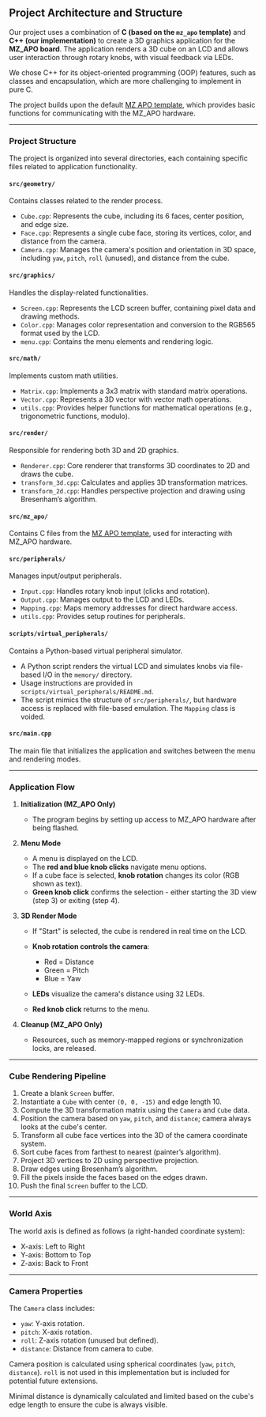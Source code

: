 ## Project Architecture and Structure

Our project uses a combination of **C (based on the `mz_apo` template)** and **C++ (our implementation)** to create a 3D graphics application for the **MZ_APO board**.
The application renders a 3D cube on an LCD and allows user interaction through rotary knobs, with visual feedback via LEDs.

We chose C++ for its object-oriented programming (OOP) features, such as classes and encapsulation, which are more challenging to implement in pure C.

The project builds upon the default [MZ APO template](https://cw.fel.cvut.cz/b242/courses/b35apo/semestral/template), which provides basic functions for communicating with the MZ_APO hardware.

---

### Project Structure

The project is organized into several directories, each containing specific files related to application functionality.

#### `src/geometry/`

Contains classes related to the render process.

* `Cube.cpp`: Represents the cube, including its 6 faces, center position, and edge size.
* `Face.cpp`: Represents a single cube face, storing its vertices, color, and distance from the camera.
* `Camera.cpp`: Manages the camera's position and orientation in 3D space, including `yaw`, `pitch`, `roll` (unused), and distance from the cube.

#### `src/graphics/`

Handles the display-related functionalities.

* `Screen.cpp`: Represents the LCD screen buffer, containing pixel data and drawing methods.
* `Color.cpp`: Manages color representation and conversion to the RGB565 format used by the LCD.
* `menu.cpp`: Contains the menu elements and rendering logic.

#### `src/math/`

Implements custom math utilities.

* `Matrix.cpp`: Implements a 3x3 matrix with standard matrix operations.
* `Vector.cpp`: Represents a 3D vector with vector math operations.
* `utils.cpp`: Provides helper functions for mathematical operations (e.g., trigonometric functions, modulo).

#### `src/render/`

Responsible for rendering both 3D and 2D graphics.

* `Renderer.cpp`: Core renderer that transforms 3D coordinates to 2D and draws the cube.
* `transform_3d.cpp`: Calculates and applies 3D transformation matrices.
* `transform_2d.cpp`: Handles perspective projection and drawing using Bresenham’s algorithm.

#### `src/mz_apo/`

Contains C files from the [MZ APO template](https://cw.fel.cvut.cz/b242/courses/b35apo/semestral/template), used for interacting with MZ_APO hardware.

#### `src/peripherals/`

Manages input/output peripherals.

* `Input.cpp`: Handles rotary knob input (clicks and rotation).
* `Output.cpp`: Manages output to the LCD and LEDs.
* `Mapping.cpp`: Maps memory addresses for direct hardware access.
* `utils.cpp`: Provides setup routines for peripherals.

#### `scripts/virtual_peripherals/`

Contains a Python-based virtual peripheral simulator.

* A Python script renders the virtual LCD and simulates knobs via file-based I/O in the `memory/` directory.
* Usage instructions are provided in `scripts/virtual_peripherals/README.md`.
* The script mimics the structure of `src/peripherals/`, but hardware access is replaced with file-based emulation. The `Mapping` class is voided.

#### `src/main.cpp`

The main file that initializes the application and switches between the menu and rendering modes.

---

### Application Flow

1. **Initialization (MZ_APO Only)**

   * The program begins by setting up access to MZ_APO hardware after being flashed.

2. **Menu Mode**

   * A menu is displayed on the LCD.
   * The **red and blue knob clicks** navigate menu options.
   * If a cube face is selected, **knob rotation** changes its color (RGB shown as text).
   * **Green knob click** confirms the selection - either starting the 3D view (step 3) or exiting (step 4).

3. **3D Render Mode**

   * If "Start" is selected, the cube is rendered in real time on the LCD.

   * **Knob rotation controls the camera**:

      * Red = Distance
      * Green = Pitch
      * Blue = Yaw

   * **LEDs** visualize the camera's distance using 32 LEDs.
   * **Red knob click** returns to the menu.

4. **Cleanup (MZ_APO Only)**

   * Resources, such as memory-mapped regions or synchronization locks, are released.

---

### Cube Rendering Pipeline

1. Create a blank `Screen` buffer.
2. Instantiate a `Cube` with center `(0, 0, -15)` and edge length 10.
3. Compute the 3D transformation matrix using the `Camera` and `Cube` data.
4. Position the camera based on `yaw`, `pitch`, and `distance`; camera always looks at the cube's center.
5. Transform all cube face vertices into the 3D of the camera coordinate system.
6. Sort cube faces from farthest to nearest (painter’s algorithm).
7. Project 3D vertices to 2D using perspective projection.
8. Draw edges using Bresenham’s algorithm.
9. Fill the pixels inside the faces based on the edges drawn.
10. Push the final `Screen` buffer to the LCD.

---

### World Axis

The world axis is defined as follows (a right-handed coordinate system):
* X-axis: Left to Right
* Y-axis: Bottom to Top
* Z-axis: Back to Front

---

### Camera Properties

The `Camera` class includes:

* `yaw`: Y-axis rotation.
* `pitch`: X-axis rotation.
* `roll`: Z-axis rotation (unused but defined).
* `distance`: Distance from camera to cube.

Camera position is calculated using spherical coordinates (`yaw`, `pitch`, `distance`).
`roll` is not used in this implementation but is included for potential future extensions.

Minimal distance is dynamically calculated and limited based on the cube's edge length to ensure the cube is always visible.